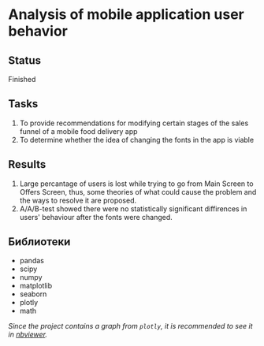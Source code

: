 # Analysis of mobile application user behavior
## Status
Finished
## Tasks
1. To provide recommendations for modifying certain stages of the sales funnel of a mobile food delivery app
2. To determine whether the idea of changing the fonts in the app is viable
## Results
1. Large percantage of users is lost while trying to go from Main Screen to Offers Screen, thus, some theories of what could cause the problem and the ways to resolve it are proposed.
2. A/A/B-test showed there were no statistically significant diffirences in users' behaviour after the fonts were changed.
## Библиотеки
* pandas
* scipy
* numpy
* matplotlib
* seaborn
* plotly
* math


*Since the project contains a graph from `plotly`, it is recommended to see it in [nbviewer](https://nbviewer.org/github/a-ermakova/yandex_praktikum_projects/blob/main/app_aab_test/app_aab_test.ipynb).*
